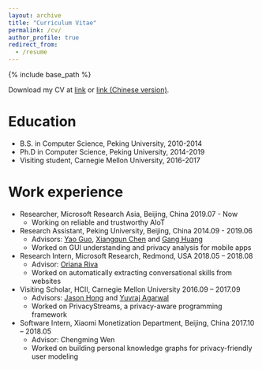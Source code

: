 ```yaml
---
layout: archive
title: "Curriculum Vitae"
permalink: /cv/
author_profile: true
redirect_from:
  - /resume
---
```


{% include base_path %}

Download my CV at [link](/static/cv/yuanchun_cv_en.pdf) or [link (Chinese version)](/static/cv/yuanchun_cv_zh.pdf).

Education
======
* B.S. in Computer Science, Peking University, 2010-2014
* Ph.D in Computer Science, Peking University, 2014-2019
* Visiting student, Carnegie Mellon University, 2016-2017

Work experience
======
* Researcher, Microsoft Research Asia, Beijing, China   2019.07 - Now
  * Working on reliable and trustworthy AIoT
* Research Assistant, Peking University, Beijing, China   2014.09 - 2019.06
  * Advisors: [Yao Guo](http://sei.pku.edu.cn/~yaoguo/), [Xiangqun Chen](https://www.coursera.org/instructor/chenxiangqun) and [Gang Huang](http://sei.pku.edu.cn/~huanggang/index_en.htm)
  * Worked on GUI understanding and privacy analysis for mobile apps 
* Research Intern, Microsoft Research, Redmond, USA				2018.05 – 2018.08
  * Advisor: [Oriana Riva](https://www.microsoft.com/en-us/research/people/oriana/)
  * Worked on automatically extracting conversational skills from websites
* Visiting Scholar, HCII, Carnegie Mellon University 				2016.09 – 2017.09
  * Advisors: [Jason Hong](http://www.cs.cmu.edu/~jasonh/) and [Yuvraj Agarwal](http://www.synergylabs.org/yuvraj/)
  * Worked on PrivacyStreams, a privacy-aware programming framework
* Software Intern, Xiaomi Monetization Department, Beijing, China 		2017.10 – 2018.05
  * Advisor: Chengming Wen
  * Worked on building personal knowledge graphs for privacy-friendly user modeling


<!-- Publications
======
  <ul>{% for post in site.publications %}
    {% include archive-single-cv.html %}
  {% endfor %}</ul>
  
Talks
======
  <ul>{% for post in site.talks %}
    {% include archive-single-talk-cv.html %}
  {% endfor %}</ul>
  
Teaching
======
  <ul>{% for post in site.teaching %}
    {% include archive-single-cv.html %}
  {% endfor %}</ul>
   -->

